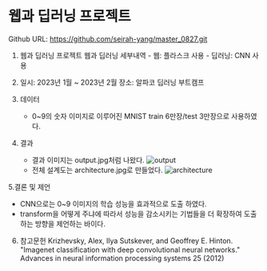 # 웹과 딥러닝 프로젝트 
Github URL: https://github.com/seirah-yang/master_0827.git

1. 웹과 딥러닝 프로젝트
   웹과 딥러닝
   세부내역 - 웹: 플라스크 사용
           - 딥러닝: CNN 사용
2. 일시: 2023년 1월 ~ 2023년 2월
   장소: 알파코 딥러닝 부트캠프

3. 데이터
   - 0~9의 숫자 이미지로 이루어진 MNIST train 6만장/test 3만장으로 사용하였다.

4. 결과 
   - 결과 이미지는 output.jpg처럼 나왔다.
![output](https://github.com/seirah-yang/master_0827/blob/main/output.jpg)
   - 전체 설계도는 architecture.jpg로 만들었다.
![architecture](https://github.com/seirah-yang/master_0827/blob/main/architecture.jpg)

5.결론 및 제언 
   - CNN으로는 0~9 이미지의 학습 성능을 효과적으로 도출 하였다. 
   - transform을 어떻게 주냐에 따라서 성능을 감소시키는 기법들을 더 확장하여 도출 하는 방향을 제언하는 바이다. 

6. 참고문헌
Krizhevsky, Alex, Ilya Sutskever, and Geoffrey E. Hinton. "Imagenet classification with deep convolutional neural networks." Advances in neural information processing systems 25 (2012)
